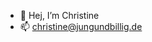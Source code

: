 - 👋 Hej, I’m Christine
- 📫 christine@jungundbillig.de

<!---
jubchristine/jubchristine is a ✨ special ✨ repository because its `README.md` (this file) appears on your GitHub profile.
You can click the Preview link to take a look at your changes.
--->
